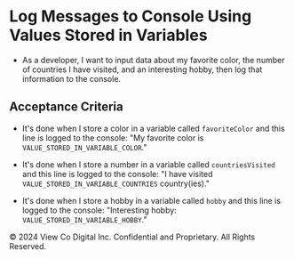 # Log Messages to Console Using Values Stored in Variables

* As a developer, I want to input data about my favorite color, the number of countries I have visited, and an interesting hobby, then log that information to the console.

## Acceptance Criteria

* It's done when I store a color in a variable called `favoriteColor` and this line is logged to the console: "My favorite color is `VALUE_STORED_IN_VARIABLE_COLOR`."

* It's done when I store a number in a variable called `countriesVisited` and this line is logged to the console: "I have visited `VALUE_STORED_IN_VARIABLE_COUNTRIES` country(ies)."

* It's done when I store a hobby in a variable called `hobby` and this line is logged to the console: "Interesting hobby: `VALUE_STORED_IN_VARIABLE_HOBBY`."

© 2024 View Co Digital Inc. Confidential and Proprietary. All Rights Reserved.
